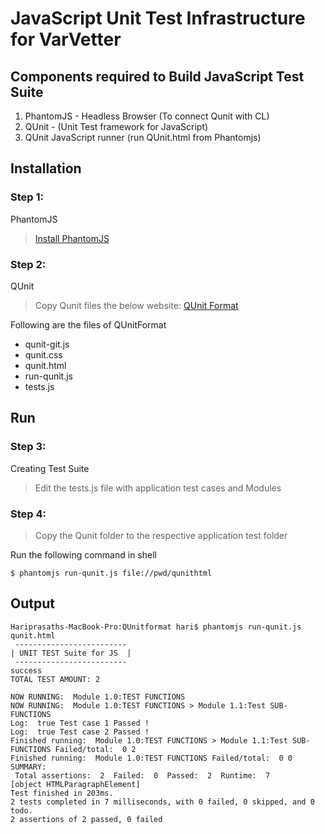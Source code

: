 # JavaScript Unit Test Infrastructure for VarVetter

## Components required to Build JavaScript Test Suite
1. PhantomJS - Headless Browser (To connect Qunit with CL)
2. QUnit - (Unit Test framework for JavaScript)
3. QUnit JavaScript runner (run QUnit.html from Phantomjs)

## Installation

### Step 1:
PhantomJS
> [Install PhantomJS](https://bitbucket.org/ariya/phantomjs/downloads/phantomjs-2.1.1-macosx.zip)

### Step 2:
QUnit
> Copy Qunit files the below website: 
> [QUnit Format](https://github.com/haripery/QUnitformat)

Following are the files of QUnitFormat
  - qunit-git.js
  - qunit.css
  - qunit.html
  - run-qunit.js
  - tests.js

## Run
### Step 3:
Creating Test Suite
> Edit the tests.js file with application test cases and Modules

### Step 4:
> Copy the Qunit folder to the respective application test folder

Run the following command in shell
```
$ phantomjs run-qunit.js file://pwd/qunithtml
```
## Output
```
Hariprasaths-MacBook-Pro:QUnitformat hari$ phantomjs run-qunit.js qunit.html
 -------------------------
| UNIT TEST Suite for JS  |
 -------------------------
success
TOTAL TEST AMOUNT: 2 

NOW RUNNING:  Module 1.0:TEST FUNCTIONS
NOW RUNNING:  Module 1.0:TEST FUNCTIONS > Module 1.1:Test SUB-FUNCTIONS
Log:  true Test case 1 Passed !
Log:  true Test case 2 Passed !
Finished running:  Module 1.0:TEST FUNCTIONS > Module 1.1:Test SUB-FUNCTIONS Failed/total:  0 2
Finished running:  Module 1.0:TEST FUNCTIONS Failed/total:  0 0
SUMMARY:
 Total assertions:  2  Failed:  0  Passed:  2  Runtime:  7
[object HTMLParagraphElement]
Test finished in 203ms.
2 tests completed in 7 milliseconds, with 0 failed, 0 skipped, and 0 todo.
2 assertions of 2 passed, 0 failed
```
